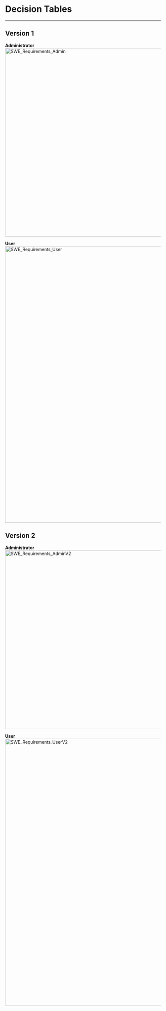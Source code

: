 # Decision Tables
---
## Version 1
**Administrator**
<img width="609" alt="SWE_Requirements_Admin" src="https://github.com/Lcariota/SWE_Project/assets/146140826/3a03ed88-27a9-44ce-97e8-53baa4ef0a9a">

**User**
<img width="894" alt="SWE_Requirements_User" src="https://github.com/Lcariota/SWE_Project/assets/146140826/75ec1476-48a5-4b2d-98a3-fd21f662af13">

## Version 2
**Administrator**
<img width="578" alt="SWE_Requirements_AdminV2" src="https://github.com/Lcariota/SWE_Project/assets/146140826/803a168b-2ad3-4d8a-ae1c-076cbf41f150">

**User**
<img width="863" alt="SWE_Requirements_UserV2" src="https://github.com/Lcariota/SWE_Project/assets/146140826/92a6d8ba-e8ba-4a7f-aba4-89c627a343e1">
